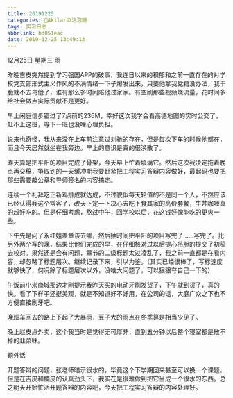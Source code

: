 ```yaml
---
title: 20191225
categories: 🍬Akilarの泡泡糖
tags: 实习日志
abbrlink: bd051eac
date: 2019-12-25 13:49:13
---
```

12月25日 星期三 雨

昨晚吉皮突然提到学习强国APP的破事，我连日以来的积郁和之前一直存在的对学校党支部形式主义作风的不满情绪一下子爆发出来，只要他拿我党籍没办法，我干脆就不去鸟他了，谁有那么多时间陪他过家家。有空刷那些视频烧流量，花时间多给社会做点实际贡献不是更好。

早上闲庭信步错过了7点前的236M，幸好这次我学会看高德地图的实时公交了，赶不上这班，等下一班也没啥心理负担。

说来也奇怪，我从来没在上车前注意过刘驰的存在，但是每次下车的时候他都在，而且今天居然就坐在我旁边。早上的意识是真的很涣散了。

昨天算是把平阳的项目完成了骨架，今天早上忙着填满它。然后这次我决定拖着晚点再交稿，争取到的一天缓冲期我要赶紧把工程实习答辩内容做好，最起码也要把那些需要敲公章和导师签名的内容搞定。

连续一个礼拜吃正新鸡排成就达成，不过貌似每天轮值的不是同一个人，不然应该已经认得我这个常客了，改天下定一下决心去吃下食其家的高价套餐，牛丼咖喱真的超好吃的。但是仔细考虑，熬过中午，回学校以后，花这钱好像能吃的更爽一些。

下午先是问了永红姐盖章该去哪，然后抽时间把平阳的项目写完了......写完了。比另外两个写的晚，结果比他们完成的早，在仔细核对过以后提心吊胆的提交了初稿去校对。果然还是会有问题，章节的二级标题太过凌乱了，我之前一直都是在看内容，却忽略了标题层次。继续记录下来，引以为鉴。（其实已经很棒了，写标速度就够快了，何况除了标题层次以外，没啥大问题了，可以狠狠夸自己一下的）

午饭前小米商城那边才刚提示我昨天买的电动牙刷发货了，下午就到货了，真的快。看了下样子还挺美观，就是不知道好不好用，在公司的话，大庭广众之下也不方便直接刷牙吧。

晚班车回去的路上下起了大暴雨，豆子大的雨点在冬季算是相当少见了。

晚上赵皮点外卖，这个我当时是觉得无可厚非，直到五分钟以后整个寝室都是散不掉的韭菜味。

题外话

开题答辩的问题，张老师暗示很水的，毕竟这个下学期回来甚至可以换一个课题。但是在吉皮和楠皮的认真劲头下，我实在是很难做到把它当成一个很水的东西。总之明天开始忙活开题答辩的内容吧，今天把工程实习答辩的内容处理好。
